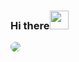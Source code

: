 ### Hi there<img src="https://github.com/KarynaMisnik/KarynaMisnik/assets/96831988/b01ef0a8-b659-4ab8-9c9a-d2b87ef43f22" width="30" height="30"/>





<img src="https://github.com/KarynaMisnik/KarynaMisnik/assets/96831988/bb53de26-8e56-4a42-a236-8662c58808e0" style="border-radius:50%"/>



